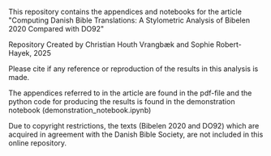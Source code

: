 This repository contains the appendices and notebooks for the article "Computing Danish Bible Translations:
A Stylometric Analysis of Bibelen 2020 Compared with DO92"

Repository Created by Christian Houth Vrangbæk and Sophie Robert-Hayek, 2025

Please cite if any reference or reproduction of the results in this analysis is made.

The appendices referred to in the article are found in the pdf-file and the python code for producing the results is found in the demonstration notebook (demonstration_notebook.ipynb)

Due to copyright restrictions, the texts (Bibelen 2020 and DO92) which are acquired in agreement with the Danish Bible Society, are not included in this online repository.
